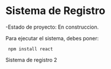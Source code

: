 <h1> Sistema de Registro</h1>

-Estado de proyecto: En construccion.

Para ejecutar el sistema, debes poner:

``` npm install react```

Sistema de registro 2
